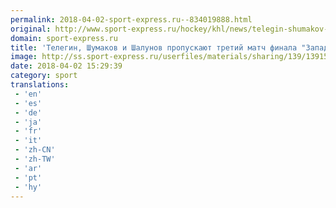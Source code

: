 ```yaml
---
permalink: 2018-04-02-sport-express.ru--834019888.html
original: http://www.sport-express.ru/hockey/khl/news/telegin-shumakov-i-shalunov-propuskayut-tretiy-match-finala-zapada-1391538/
domain: sport-express.ru
title: 'Телегин, Шумаков и Шалунов пропускают третий матч финала "Запада"'
image: http://ss.sport-express.ru/userfiles/materials/sharing/139/1391538.jpg
date: 2018-04-02 15:29:39
category: sport
translations: 
 - 'en'
 - 'es'
 - 'de'
 - 'ja'
 - 'fr'
 - 'it'
 - 'zh-CN'
 - 'zh-TW'
 - 'ar'
 - 'pt'
 - 'hy'
---
```


